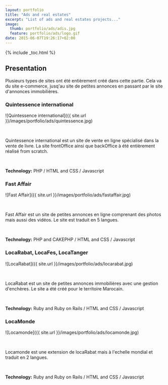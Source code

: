 ```yaml
---
layout: portfolio
title: "Ads and real estates"
excerpt: "List of ads and real estates projects..."
image:
  thumb: portfolio/ads/adis.jpg
  feature: portfolio/ads/logo.gif
date: 2015-06-07T19:26:17+02:00
---
```


{% include _toc.html %}

## Presentation

Plusieurs types de sites ont été entièrement créé dans cette partie.
Cela va du site e-commerce, jusq'au site de petites annonces en passant par le
site d'annonces immobilières.

### Quintessence international

![Quintessence international]({{ site.url }}/images/portfolio/ads/quintessence.jpg)

<br/>

Quintessence international est un site de vente en ligne spécialisé dans la
vente de livre.
La site frontOffice ainsi que backOffice à été entièrement réalisé from
scratch.

<br/>

**Technology:** PHP / HTML and CSS / Javascript

### Fast Affair

![Fast Affair]({{ site.url }}/images/portfolio/ads/fastaffair.jpg)

<br/>

Fast Affair est un site de petites annonces en ligne comprenant des photos mais
aussi des vidéos. Le site est traduit en 5 langues.

<br/>

**Technology:** PHP and CAKEPHP / HTML and CSS / Javascript

### LocaRabat, LocaFes, LocaTanger

![LocaRabat]({{ site.url }}/images/portfolio/ads/locarabat.jpg)

<br/>

LocaRabat est un site de petites annonces immobilières avec une gestion
d'enchères. Le site a été créé pour le territoire Marocain.

<br/>

**Technology:** Ruby and Ruby on Rails / HTML and CSS / Javascript

### LocaMonde

![Locamonde]({{ site.url }}/images/portfolio/ads/locamonde.jpg)

<br/>

Locamonde est une extension de locaRabat mais à l'echelle mondial et traduit en
2 langues.

<br/>

**Technology:** Ruby and Ruby on Rails / HTML and CSS / Javascript

